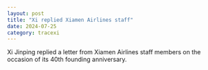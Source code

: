 ```yaml
---
layout: post
title: "Xi replied Xiamen Airlines staff"
date: 2024-07-25
category: tracexi
---
```


Xi Jinping replied a letter from Xiamen Airlines staff members on the occasion of its 40th founding anniversary.